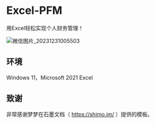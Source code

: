 # Excel-PFM
用Excel轻松实现个人财务管理！

![微信图片_20231231005503](https://github.com/JunHuaBai96/Excel-PFM/assets/102909786/e9b2b5c9-600e-4fff-8741-343a703e12c1)

## 环境
Windows 11，Microsoft 2021 Excel

##  致谢
非常感谢梦梦在石墨文档（ https://shimo.im/ ）提供的模板。
